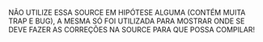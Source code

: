 NÃO UTILIZE ESSA SOURCE EM HIPÓTESE ALGUMA (CONTÉM MUITA TRAP E BUG), A MESMA SÓ FOI UTILIZADA PARA MOSTRAR ONDE SE DEVE FAZER AS CORREÇÕES NA SOURCE PARA QUE POSSA COMPILAR!
